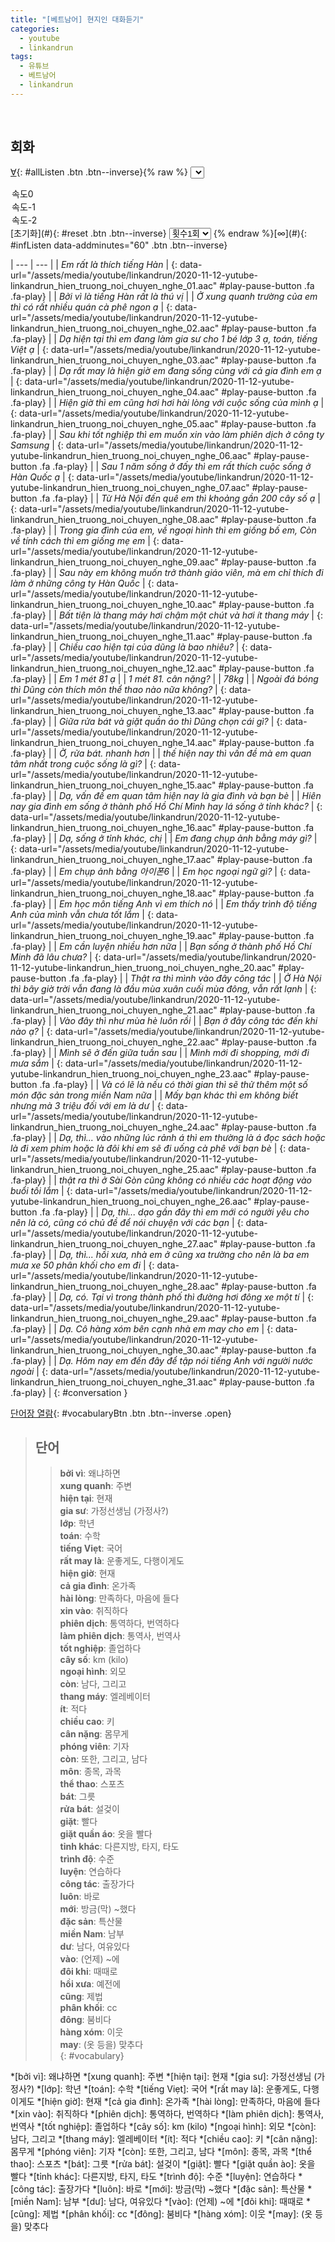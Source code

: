 ```yaml
---
title: "[베트남어] 현지인 대화듣기"
categories:
  - youtube
  - linkandrun
tags:
  - 유튜브
  - 베트남어
  - linkandrun
---
```


<br>

## 회화 

[∀](#){: #allListen .btn .btn--inverse}{% raw %}
<select id="playbackspeed">
  <option value="1.0">속도0</option>
  <option value="0.75">속도-1</option>
  <option value="0.5">속도-2</option>
</select>
[초기화](#){: #reset .btn .btn--inverse}
<select id="ringsToPlay">
  <option value="1">횟수1회</option>
  <option value="2">횟수2회</option>
  <option value="3">횟수3회</option>
  <option value="4">횟수4회</option>
  <option value="5">횟수5회</option>
</select>
{% endraw %}[∞](#){: #infListen data-addminutes="60" .btn .btn--inverse}

| --- | --- |
| *Em rất là thích tiếng Hàn* | [](#){: data-url="/assets/media/youtube/linkandrun/2020-11-12-yutube-linkandrun_hien_truong_noi_chuyen_nghe_01.aac" #play-pause-button .fa .fa-play} |
| *Bởi vì là tiếng Hàn rất là thú vị* |
| *Ở xung quanh trường của em thì có rất nhiều quán cà phê ngon ạ* | [](#){: data-url="/assets/media/youtube/linkandrun/2020-11-12-yutube-linkandrun_hien_truong_noi_chuyen_nghe_02.aac" #play-pause-button .fa .fa-play} |
| *Dạ hiện tại thì em đang làm gia sư cho 1 bé lớp 3 ạ, toán, tiếng Việt ạ* | [](#){: data-url="/assets/media/youtube/linkandrun/2020-11-12-yutube-linkandrun_hien_truong_noi_chuyen_nghe_03.aac" #play-pause-button .fa .fa-play} |
| *Dạ rất may là hiện giờ em đang sống cùng với cả gia đình em ạ* | [](#){: data-url="/assets/media/youtube/linkandrun/2020-11-12-yutube-linkandrun_hien_truong_noi_chuyen_nghe_04.aac" #play-pause-button .fa .fa-play} |
| *Hiện giờ thì em cũng hơi hơi hài lòng với cuộc sống của mình ạ* | [](#){: data-url="/assets/media/youtube/linkandrun/2020-11-12-yutube-linkandrun_hien_truong_noi_chuyen_nghe_05.aac" #play-pause-button .fa .fa-play} |
| *Sau khi tốt nghiệp thì em muốn xin vào làm phiên dịch ở công ty Samsung* | [](#){: data-url="/assets/media/youtube/linkandrun/2020-11-12-yutube-linkandrun_hien_truong_noi_chuyen_nghe_06.aac" #play-pause-button .fa .fa-play} |
| *Sau 1 năm sống ở đấy thì em rất thích cuộc sống ở Hàn Quốc ạ* | [](#){: data-url="/assets/media/youtube/linkandrun/2020-11-12-yutube-linkandrun_hien_truong_noi_chuyen_nghe_07.aac" #play-pause-button .fa .fa-play} |
| *Từ Hà Nội đến quê em thì khoảng gần 200 cây số ạ* | [](#){: data-url="/assets/media/youtube/linkandrun/2020-11-12-yutube-linkandrun_hien_truong_noi_chuyen_nghe_08.aac" #play-pause-button .fa .fa-play} |
| *Trong gia đình của em, về ngoại hình thì em giống bố em, Còn về tính cách thì em giống mẹ em* | [](#){: data-url="/assets/media/youtube/linkandrun/2020-11-12-yutube-linkandrun_hien_truong_noi_chuyen_nghe_09.aac" #play-pause-button .fa .fa-play} |
| *Sau này em không muốn trở thành giáo viên, mà em chỉ thích đi làm ở những công ty Hàn Quốc* | [](#){: data-url="/assets/media/youtube/linkandrun/2020-11-12-yutube-linkandrun_hien_truong_noi_chuyen_nghe_10.aac" #play-pause-button .fa .fa-play} |
| *Bất tiện là thang máy hơi chậm một chút và hơi ít thang máy* | [](#){: data-url="/assets/media/youtube/linkandrun/2020-11-12-yutube-linkandrun_hien_truong_noi_chuyen_nghe_11.aac" #play-pause-button .fa .fa-play} |
| *Chiều cao hiện tại của dũng là bao nhiêu?* | [](#){: data-url="/assets/media/youtube/linkandrun/2020-11-12-yutube-linkandrun_hien_truong_noi_chuyen_nghe_12.aac" #play-pause-button .fa .fa-play} |
| *Em 1 mét 81 ạ* |
| *1 mét 81. cân nặng?* |
| *78kg* |
| *Ngoài đá bóng thì Dũng còn thích môn thể thao nào nữa không?* | [](#){: data-url="/assets/media/youtube/linkandrun/2020-11-12-yutube-linkandrun_hien_truong_noi_chuyen_nghe_13.aac" #play-pause-button .fa .fa-play} |
| *Giữa rửa bát và giặt quần áo thì Dũng chọn cái gì?* | [](#){: data-url="/assets/media/youtube/linkandrun/2020-11-12-yutube-linkandrun_hien_truong_noi_chuyen_nghe_14.aac" #play-pause-button .fa .fa-play} |
| *Ờ, rửa bát. nhanh hơn* |
| *thế hiện nay thì vấn đề mà em quan tâm nhất trong cuộc sống là gì?* | [](#){: data-url="/assets/media/youtube/linkandrun/2020-11-12-yutube-linkandrun_hien_truong_noi_chuyen_nghe_15.aac" #play-pause-button .fa .fa-play} |
| *Dạ, vấn đề em quan tâm hiện nay là gia đình và bạn bè* |
| *Hiên nay gia đình em sống ở thành phố Hồ Chí Mình hay lá sống ở tỉnh khác?* | [](#){: data-url="/assets/media/youtube/linkandrun/2020-11-12-yutube-linkandrun_hien_truong_noi_chuyen_nghe_16.aac" #play-pause-button .fa .fa-play} |
| *Dạ, sống ở tỉnh khác, chị* |
| *Em đang chụp ảnh bằng máy gì?* | [](#){: data-url="/assets/media/youtube/linkandrun/2020-11-12-yutube-linkandrun_hien_truong_noi_chuyen_nghe_17.aac" #play-pause-button .fa .fa-play} |
| *Em chụp ảnh bằng 아이폰6* |
| *Em học ngoại ngữ gì?* | [](#){: data-url="/assets/media/youtube/linkandrun/2020-11-12-yutube-linkandrun_hien_truong_noi_chuyen_nghe_18.aac" #play-pause-button .fa .fa-play} |
| *Em học môn tiếng Anh vì em thích nó* |
| *Em thấy trình độ tiếng Anh của mình vẫn chưa tốt lắm* | [](#){: data-url="/assets/media/youtube/linkandrun/2020-11-12-yutube-linkandrun_hien_truong_noi_chuyen_nghe_19.aac" #play-pause-button .fa .fa-play} |
| *Em cần luyện nhiều hơn nữa* |
| *Bạn sống ở thành phố Hồ Chí Minh đã lâu chưa?* | [](#){: data-url="/assets/media/youtube/linkandrun/2020-11-12-yutube-linkandrun_hien_truong_noi_chuyen_nghe_20.aac" #play-pause-button .fa .fa-play} |
| *Thật ra thì mình vào đây công tác* |
| *Ở Hà Nội thì bây giờ trời vẫn đang là đầu mùa xuân cuối mùa đông, vẫn rất lạnh* | [](#){: data-url="/assets/media/youtube/linkandrun/2020-11-12-yutube-linkandrun_hien_truong_noi_chuyen_nghe_21.aac" #play-pause-button .fa .fa-play} |
| *Vào đây thì như mùa hè luôn rồi* |
| *Bạn ở đây công tác đến khi nào ạ?* | [](#){: data-url="/assets/media/youtube/linkandrun/2020-11-12-yutube-linkandrun_hien_truong_noi_chuyen_nghe_22.aac" #play-pause-button .fa .fa-play} |
| *Mình sẽ ở đến giữa tuần sau* |
| *Mình mới đi shopping, mới đi mưa sắm* | [](#){: data-url="/assets/media/youtube/linkandrun/2020-11-12-yutube-linkandrun_hien_truong_noi_chuyen_nghe_23.aac" #play-pause-button .fa .fa-play} |
| *Và có lẽ là nếu có thời gian thì sẽ thử thêm một số món đặc sản trong miền Nam nữa* |
| *Mấy bạn khác thì em không biết nhưng mà 3 triệu đối với em là dư* | [](#){: data-url="/assets/media/youtube/linkandrun/2020-11-12-yutube-linkandrun_hien_truong_noi_chuyen_nghe_24.aac" #play-pause-button .fa .fa-play} |
| *Dạ, thì... vào những lúc rảnh á thì em thường là á đọc sách hoặc là đi xem phim hoặc là đôi khi em sẽ đi uống cà phê với bạn bè* | [](#){: data-url="/assets/media/youtube/linkandrun/2020-11-12-yutube-linkandrun_hien_truong_noi_chuyen_nghe_25.aac" #play-pause-button .fa .fa-play} |
| *thật ra thì ở Sài Gòn cũng không có nhiều các hoạt động vào buổi tối lắm* | [](#){: data-url="/assets/media/youtube/linkandrun/2020-11-12-yutube-linkandrun_hien_truong_noi_chuyen_nghe_26.aac" #play-pause-button .fa .fa-play} |
| *Dạ, thì... dạo gần đây thì em mới có người yêu cho nên là có, cũng có chủ đề để nói chuyện với các bạn* | [](#){: data-url="/assets/media/youtube/linkandrun/2020-11-12-yutube-linkandrun_hien_truong_noi_chuyen_nghe_27.aac" #play-pause-button .fa .fa-play} |
| *Dạ, thì... hồi xưa, nhà em ở cũng xa trường cho nên là ba em mưa xe 50 phân khối cho em đi* | [](#){: data-url="/assets/media/youtube/linkandrun/2020-11-12-yutube-linkandrun_hien_truong_noi_chuyen_nghe_28.aac" #play-pause-button .fa .fa-play} |
| *Dạ, có. Tại vì trong thành phố thì đường hơi đông xe một tí* | [](#){: data-url="/assets/media/youtube/linkandrun/2020-11-12-yutube-linkandrun_hien_truong_noi_chuyen_nghe_29.aac" #play-pause-button .fa .fa-play} |
| *Dạ. Cô hàng xóm bên cạnh nhà em may cho em* | [](#){: data-url="/assets/media/youtube/linkandrun/2020-11-12-yutube-linkandrun_hien_truong_noi_chuyen_nghe_30.aac" #play-pause-button .fa .fa-play} |
| *Dạ. Hôm nay em đến đây để tập nói tiếng Anh với người nước ngoài* | [](#){: data-url="/assets/media/youtube/linkandrun/2020-11-12-yutube-linkandrun_hien_truong_noi_chuyen_nghe_31.aac" #play-pause-button .fa .fa-play} |
{: #conversation }


[단어장 열람](#){: #vocabularyBtn .btn .btn--inverse .open}
> ## **단어**
>> **bởi vì**: 왜냐하면  
>> **xung quanh**: 주변  
>> **hiện tại**: 현재  
>> **gia sư**: 가정선생님 (가정사?)  
>> **lớp**: 학년  
>> **toán**: 수학  
>> **tiếng Viẹt**: 국어  
>> **rất may là**: 운좋게도, 다행이게도  
>> **hiện giờ**: 현재  
>> **cả gia đình**: 온가족  
>> **hài lòng**: 만족하다, 마음에 들다  
>> **xin vào**: 취직하다  
>> **phiên dịch**: 통역하다, 번역하다  
>> **làm phiên dịch**: 통역사, 번역사  
>> **tốt nghiệp**: 졸업하다  
>> **cây số**: km (kilo)  
>> **ngoại hình**: 외모  
>> **còn**: 남다, 그리고  
>> **thang máy**: 엘레베이터  
>> **ít**: 적다  
>> **chiều cao**: 키  
>> **cân nặng**: 몸무게  
>> **phóng viên**: 기자  
>> **còn**: 또한, 그리고, 남다  
>> **môn**: 종목, 과목  
>> **thể thao**: 스포츠  
>> **bát**: 그릇  
>> **rửa bát**: 설겆이  
>> **giặt**: 빨다  
>> **giặt quần áo**: 옷을 빨다  
>> **tỉnh khác**: 다른지방, 타지, 타도  
>> **trình độ**: 수준  
>> **luyện**: 연습하다  
>> **công tác**: 출장가다  
>> **luôn**: 바로  
>> **mới**: 방금(막) ~했다  
>> **đặc sản**: 특산물  
>> **miền Nam**: 남부  
>> **dư**: 남다, 여유있다  
>> **vào**: (언제) ~에  
>> **đôi khi**: 때때로  
>> **hồi xưa**: 예전에  
>> **cũng**: 제법  
>> **phân khối**: cc  
>> **đông**: 붐비다  
>> **hàng xóm**: 이웃  
>> **may**: (옷 등을) 맞추다  
{: #vocabulary}

*[bởi vì]: 왜냐하면
*[xung quanh]: 주변
*[hiện tại]: 현재
*[gia sư]: 가정선생님 (가정사?)
*[lớp]: 학년
*[toán]: 수학
*[tiếng Viẹt]: 국어
*[rất may là]: 운좋게도, 다행이게도
*[hiện giờ]: 현재
*[cả gia đình]: 온가족
*[hài lòng]: 만족하다, 마음에 들다
*[xin vào]: 취직하다
*[phiên dịch]: 통역하다, 번역하다
*[làm phiên dịch]: 통역사, 번역사
*[tốt nghiệp]: 졸업하다
*[cây số]: km (kilo)
*[ngoại hình]: 외모
*[còn]: 남다, 그리고
*[thang máy]: 엘레베이터
*[ít]: 적다
*[chiều cao]: 키
*[cân nặng]: 몸무게
*[phóng viên]: 기자
*[còn]: 또한, 그리고, 남다
*[môn]: 종목, 과목
*[thể thao]: 스포츠
*[bát]: 그릇
*[rửa bát]: 설겆이
*[giặt]: 빨다
*[giặt quần ào]: 옷을 빨다
*[tỉnh khác]: 다른지방, 타지, 타도
*[trình độ]: 수준
*[luyện]: 연습하다
*[công tác]: 출장가다
*[luôn]: 바로
*[mới]: 방금(막) ~했다
*[đặc sản]: 특산물
*[miền Nam]: 남부
*[dư]: 남다, 여유있다
*[vào]: (언제) ~에
*[đôi khi]: 때때로
*[cũng]: 제법
*[phân khối]: cc
*[đông]: 붐비다
*[hàng xóm]: 이웃
*[may]: (옷 등을) 맞추다